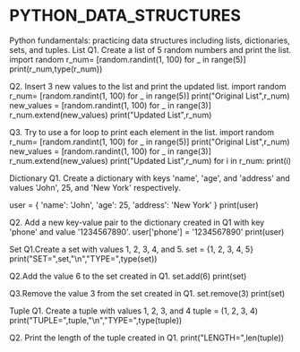 # PYTHON_DATA_STRUCTURES
Python fundamentals: practicing data structures including lists, dictionaries, sets, and tuples.
List
Q1. Create a list of 5 random numbers and print the list.
import random
r_num= [random.randint(1, 100) for _ in range(5)]
print(r_num,type(r_num))


Q2. Insert 3 new values to the list and print the updated list.
import random
r_num= [random.randint(1, 100) for _ in range(5)]
print("Original List",r_num)
new_values = [random.randint(1, 100) for _ in range(3)]
r_num.extend(new_values)
print("Updated List",r_num)

Q3. Try to use a for loop to print each element in the list.
import random
r_num= [random.randint(1, 100) for _ in range(5)]
print("Original List",r_num)
new_values = [random.randint(1, 100) for _ in range(3)]
r_num.extend(new_values)
print("Updated List",r_num)
for i in r_num:
    print(i)

Dictionary
Q1. Create a dictionary with keys 'name', 'age', and 'address' and values 'John', 25, and 'New York' respectively.

user = {
    'name': 'John',
    'age': 25,
    'address': 'New York'
}
print(user)

Q2. Add a new key-value pair to the dictionary created in Q1 with key 'phone' and value '1234567890'.
user['phone'] = '1234567890'
print(user)

Set
Q1.Create a set with values 1, 2, 3, 4, and 5.
set = {1, 2, 3, 4, 5}
print("SET=",set,"\n","TYPE=",type(set))

Q2.Add the value 6 to the set created in Q1.
set.add(6)
print(set)

Q3.Remove the value 3 from the set created in Q1.
set.remove(3)
print(set)

Tuple
Q1. Create a tuple with values 1, 2, 3, and 4
tuple = (1, 2, 3, 4)
print("TUPLE=",tuple,"\n","TYPE=",type(tuple))


Q2. Print the length of the tuple created in Q1.
print("LENGTH=",len(tuple))

